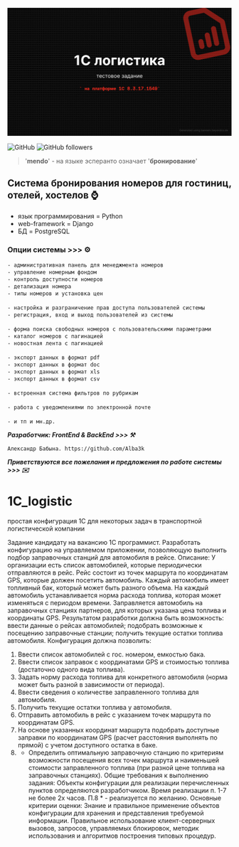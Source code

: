 <kbd><img src="img/1C_логистика.png" /></kbd>

![GitHub](https://img.shields.io/github/license/Alba3k/reserv_system_mendo?style=for-the-badge)
![GitHub followers](https://img.shields.io/github/followers/Alba3k?style=social)

> '**mendo**' - на языке эсперанто означает '**бронирование**'   

## Система бронирования номеров для гостиниц, отелей, хостелов :watch:

 - язык программирования = Python
 - web-framework = Django
 - БД = PostgreSQL

### Опции системы >>> :gear:

	- административная панель для менеджмента номеров
	- управление номерным фондом 
	- контроль доступности номеров
	- детализация номера
	- типы номеров и установка цен

	- настройка и разграничение прав доступа пользователей системы
	- регистрация, вход и выход пользователей из системы

	- форма поиска свободных номеров с пользовательскими параметрами
	- каталог номеров с пагинацией
	- новостная лента с пагинацией

	- экспорт данных в формат pdf
	- экспорт данных в формат doc
	- экспорт данных в формат xls
	- экспорт данных в формат csv

	- встроенная система фильтров по рубрикам

	- работа с уведомлениями по электронной почте

	- и тп и мн.др.


***Разработчик: FrontEnd & BackEnd >>> :hammer_and_pick:***
```team
Александр Бабына. https://github.com/Alba3k
```

***Приветствуются все пожелания и предложения по работе системы >>> :envelope:***


# 1C_logistic
простая конфигурация 1С для некоторых задач в транспортной логистической компании


Задание кандидату на вакансию 1С программист.
Разработать конфигурацию на управляемом приложении, позволяющую выполнить подбор заправочных станций для автомобиля в рейсе. 
Описание:
У организации есть список автомобилей, которые периодически отправляются в рейс. Рейс состоит из точек маршрута по координатам GPS, которые должен посетить автомобиль. Каждый автомобиль имеет топливный бак, который может быть разного объема. На каждый автомобиль устанавливается норма расхода топлива, которая может изменяться с периодом времени. Заправляется автомобиль на заправочных станциях партнеров, для которых указана цена топлива и координаты GPS. Результатом разработки должна быть возможность: ввести данные о рейсах автомобилей; подобрать возможные к посещению заправочные станции; получить текущие остатки топлива автомобиля.
Конфигурация должна позволить:
1)	Ввести список автомобилей с гос. номером, емкостью бака.
2)	Ввести список заправок с координатами GPS и стоимостью топлива (достаточно одного вида топлива).
3)	Задать норму расхода топлива для конкретного автомобиля (норма может быть разной в зависимости от периода).
4)	Ввести сведения о количестве заправленного топлива для автомобиля.
5)	Получить текущие остатки топлива у автомобиля.
6)	Отправить автомобиль в рейс с указанием точек маршрута по координатам GPS.
7)	На основе указанных координат маршрута подобрать доступные заправки по координатам GPS (расчет расстояния выполнять по прямой) с учетом доступного остатка в баке.
8)	* Определить оптимальную заправочную станцию по критериям возможности посещения всех точек маршрута и наименьшей стоимости заправленного топлива (при разной цене топлива на заправочных станциях).
Общие требования к выполнению задания:
Объекты конфигурации для реализации перечисленных пунктов определяются разработчиком.
Время реализации п. 1-7 не более 2х часов.
П.8 * - реализуется по желанию.
Основные критерии оценки:
Знание и правильное применение объектов конфигурации для хранения и представления требуемой информации. Правильное использование клиент-серверных вызовов, запросов, управляемых блокировок, методик использования и алгоритмов построения типовых процедур.
